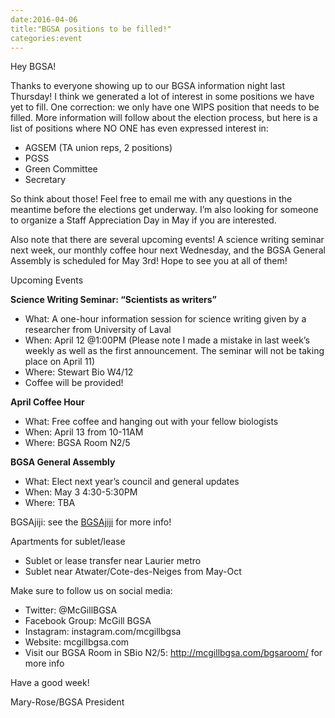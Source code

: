 ```yaml
---
date:2016-04-06
title:"BGSA positions to be filled!"
categories:event
---
```


Hey BGSA!
 
Thanks to everyone showing up to our BGSA information night last Thursday! I think we generated a lot of interest in some positions we have yet to fill.  One correction: we only have one WIPS position that needs to be filled.  More information will follow about the election process, but here is a list of positions where NO ONE has even expressed interest in:

- AGSEM (TA union reps, 2 positions)
- PGSS
- Green Committee
- Secretary

So think about those! Feel free to email me with any questions in the meantime before the elections get underway. I’m also looking for someone to organize a Staff Appreciation Day in May if you are interested.
 
Also note that there are several upcoming events! A science writing seminar next week, our monthly coffee hour next Wednesday, and the BGSA General Assembly is scheduled for May 3rd! Hope to see you at all of them!
 
Upcoming Events
 
**Science Writing Seminar: “Scientists as writers”**

- What: A one-hour information session for science writing given by a researcher from University of Laval
- When: April 12 @1:00PM (Please note I made a mistake in last week’s weekly as well as the first announcement. The seminar will not be taking place on April 11)
- Where: Stewart Bio W4/12
- Coffee will be provided!
 
**April Coffee Hour**

- What: Free coffee and hanging out with your fellow biologists
- When: April 13 from 10-11AM
- Where: BGSA Room N2/5
 
**BGSA General Assembly**

- What: Elect next year’s council and general updates
- When: May 3 4:30-5:30PM
- Where: TBA
 

BGSAjiji: see the [BGSAjiji](https://docs.google.com/spreadsheets/d/1s9BcBibvzUni4RXZ90X5_LQtxD_19S6mxys_-VmQ1CM/edit?pli=1#gid=0) for more info!

Apartments for sublet/lease

- Sublet or lease transfer near Laurier metro
- Sublet near Atwater/Cote-des-Neiges from May-Oct

Make sure to follow us on social media:

- Twitter: @McGillBGSA
- Facebook Group: McGill BGSA
- Instagram: instagram.com/mcgillbgsa 
- Website: mcgillbgsa.com
- Visit our BGSA Room in SBio N2/5: http://mcgillbgsa.com/bgsaroom/ for more info
 
 
Have a good week!

Mary-Rose/BGSA President
